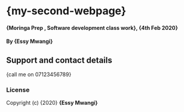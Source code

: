 # {my-second-webpage}
#### {Moringa Prep , Software development class work}, {4th Feb 2020}
#### By **{Essy Mwangi}**

## Support and contact details
{call me on 07123456789}
### License
Copyright (c) {2020} **{Essy Mwangi}**
